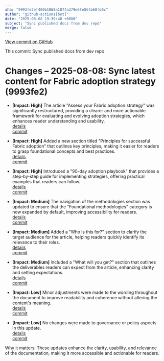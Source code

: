 ```yaml
---
sha: "9993fe2ef400b1868a1874a379e6fe864b68fd0c"
author: "github-actions[bot]"
date: "2025-08-08 19:39:48 +0000"
subject: "Sync published docs from dev repo"
merge: false
---
```


[View commit on GitHub](https://github.com/TheTrustedAdvisor/FabricAdoptionFramework/commit/9993fe2ef400b1868a1874a379e6fe864b68fd0c)

This commit: Sync published docs from dev repo

# Changes – 2025-08-08: Sync latest content for Fabric adoption strategy (9993fe2)

- **[Impact: High]** The article "Assess your Fabric adoption strategy" was significantly restructured, providing a clearer and more actionable framework for evaluating and evolving adoption strategies, which enhances reader understanding and usability.  
   [details](/docs/about/changes/2025-08-08-assess-your-fabric-adoption-strategy)  
   [commit](https://github.com/TheTrustedAdvisor/FabricAdoptionFramework/commit/9993fe2ef400b1868a1874a379e6fe864b68fd0c)

- **[Impact: High]** Added a new section titled "Principles for successful Fabric adoption" that outlines key principles, making it easier for readers to grasp foundational concepts and best practices.  
   [details](/docs/about/changes/2025-08-08-assess-your-fabric-adoption-strategy)  
   [commit](https://github.com/TheTrustedAdvisor/FabricAdoptionFramework/commit/9993fe2ef400b1868a1874a379e6fe864b68fd0c)

- **[Impact: High]** Introduced a "90-day adoption playbook" that provides a step-by-step guide for implementing strategies, offering practical examples that readers can follow.  
   [details](/docs/about/changes/2025-08-08-assess-your-fabric-adoption-strategy)  
   [commit](https://github.com/TheTrustedAdvisor/FabricAdoptionFramework/commit/9993fe2ef400b1868a1874a379e6fe864b68fd0c)

- **[Impact: Medium]** The navigation of the methodologies section was updated to ensure that the "Foundational methodologies" category is now expanded by default, improving accessibility for readers.  
   [details](/docs/about/changes/2025-08-08-assess-your-fabric-adoption-strategy)  
   [commit](https://github.com/TheTrustedAdvisor/FabricAdoptionFramework/commit/9993fe2ef400b1868a1874a379e6fe864b68fd0c)

- **[Impact: Medium]** Added a "Who is this for?" section to clarify the target audience for the article, helping readers quickly identify its relevance to their roles.  
   [details](/docs/about/changes/2025-08-08-assess-your-fabric-adoption-strategy)  
   [commit](https://github.com/TheTrustedAdvisor/FabricAdoptionFramework/commit/9993fe2ef400b1868a1874a379e6fe864b68fd0c)

- **[Impact: Medium]** Included a "What will you get?" section that outlines the deliverables readers can expect from the article, enhancing clarity and setting expectations.  
   [details](/docs/about/changes/2025-08-08-assess-your-fabric-adoption-strategy)  
   [commit](https://github.com/TheTrustedAdvisor/FabricAdoptionFramework/commit/9993fe2ef400b1868a1874a379e6fe864b68fd0c)

- **[Impact: Low]** Minor adjustments were made to the wording throughout the document to improve readability and coherence without altering the content's meaning.  
   [details](/docs/about/changes/2025-08-08-assess-your-fabric-adoption-strategy)  
   [commit](https://github.com/TheTrustedAdvisor/FabricAdoptionFramework/commit/9993fe2ef400b1868a1874a379e6fe864b68fd0c)

- **[Impact: Low]** No changes were made to governance or policy aspects in this update.  
   [details](/docs/about/changes/2025-08-08-assess-your-fabric-adoption-strategy)  
   [commit](https://github.com/TheTrustedAdvisor/FabricAdoptionFramework/commit/9993fe2ef400b1868a1874a379e6fe864b68fd0c)

Why it matters: These updates enhance the clarity, usability, and relevance of the documentation, making it more accessible and actionable for readers.
